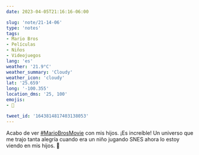 ```yaml
---
date: 2023-04-05T21:16:16-06:00

slug: 'note/21-14-06'
type: 'notes'
tags:
- Mario Bros
- Películas
- Niños
- Videojuegos
lang: 'es'
weather: '21.9°C'
weather_summary: 'Cloudy'
weather_icon: 'cloudy'
lat: '25.659'
long: '-100.355'
location_dms: '25, 100'
emojis:
- 🥹

tweet_id: '1643814817403138053'
---
```

Acabo de ver [#MarioBrosMovie](https://twitter.com/hashtag/MarioBrosMovie) con mis hijos. ¡Es increíble!
Un universo que me trajo tanta alegría cuando era un niño jugando SNES ahora lo estoy viendo en mis hijos. 🥹